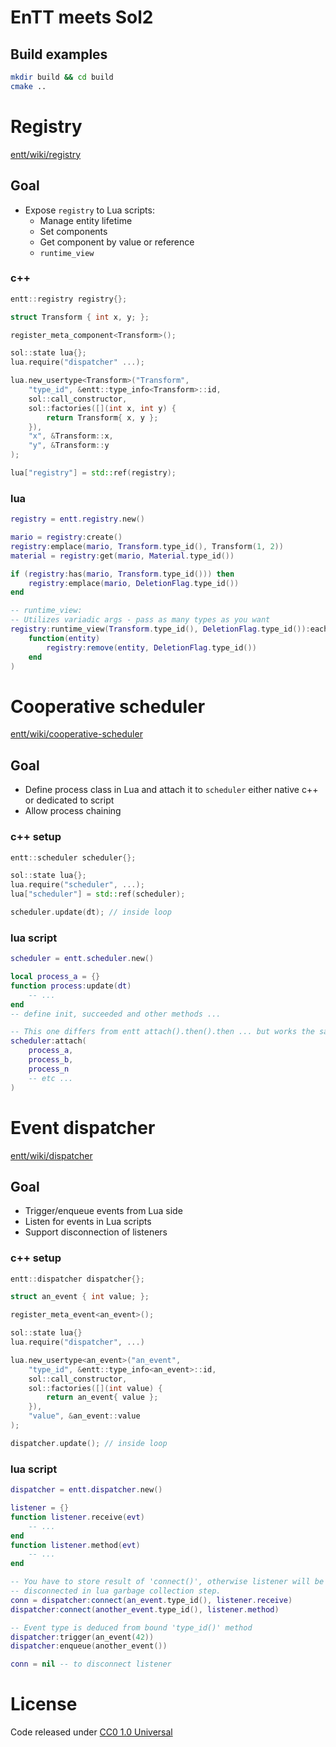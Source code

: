 # EnTT meets Sol2

## Build examples
```bash
mkdir build && cd build
cmake ..
```

# Registry
[entt/wiki/registry](https://github.com/skypjack/entt/wiki/Crash-Course:-entity-component-system#the-registry-the-entity-and-the-component)

## Goal
- Expose `registry` to Lua scripts:
    * Manage entity lifetime
    * Set components
    * Get component by value or reference
    * `runtime_view`

### c++
```cpp
entt::registry registry{};

struct Transform { int x, y; };

register_meta_component<Transform>();

sol::state lua{};
lua.require("dispatcher" ...);

lua.new_usertype<Transform>("Transform",
    "type_id", &entt::type_info<Transform>::id,
    sol::call_constructor,
    sol::factories([](int x, int y) {
        return Transform{ x, y };
    }),
    "x", &Transform::x,
    "y", &Transform::y
);

lua["registry"] = std::ref(registry);
```
### lua
```lua
registry = entt.registry.new()
```

```lua
mario = registry:create()
registry:emplace(mario, Transform.type_id(), Transform(1, 2))
material = registry:get(mario, Material.type_id())

if (registry:has(mario, Transform.type_id())) then
    registry:emplace(mario, DeletionFlag.type_id())
end
```

```lua
-- runtime_view:
-- Utilizes variadic args - pass as many types as you want
registry:runtime_view(Transform.type_id(), DeletionFlag.type_id()):each(
    function(entity)
        registry:remove(entity, DeletionFlag.type_id())
    end
)
```

# Cooperative scheduler

[entt/wiki/cooperative-scheduler](https://github.com/skypjack/entt/wiki/Crash-Course:-cooperative-scheduler)

## Goal
- Define process class in Lua and attach it to `scheduler` either native c++ or dedicated to script
- Allow process chaining
### c++ setup

```cpp
entt::scheduler scheduler{};

sol::state lua{};
lua.require("scheduler", ...);
lua["scheduler"] = std::ref(scheduler);

scheduler.update(dt); // inside loop
```

### lua script
```lua
scheduler = entt.scheduler.new()
```

```lua
local process_a = {}
function process:update(dt)
    -- ...
end
-- define init, succeeded and other methods ...

-- This one differs from entt attach().then().then ... but works the same
scheduler:attach(
    process_a,
    process_b,
    process_n
    -- etc ...
)
```

# Event dispatcher

[entt/wiki/dispatcher](https://github.com/skypjack/entt/wiki/Crash-Course:-events,-signals-and-everything-in-between#event-dispatcher)

## Goal
- Trigger/enqueue events from Lua side
- Listen for events in Lua scripts
- Support disconnection of listeners

### c++ setup
```cpp
entt::dispatcher dispatcher{};

struct an_event { int value; };

register_meta_event<an_event>();

sol::state lua{}
lua.require("dispatcher", ...)

lua.new_usertype<an_event>("an_event",
    "type_id", &entt::type_info<an_event>::id,
    sol::call_constructor,
    sol::factories([](int value) {
        return an_event{ value };
    }),
    "value", &an_event::value
);

dispatcher.update(); // inside loop
```

### lua script
```lua
dispatcher = entt.dispatcher.new()
```

```lua
listener = {}
function listener.receive(evt)
    -- ...
end
function listener.method(evt)
    -- ...
end

-- You have to store result of 'connect()', otherwise listener will be
-- disconnected in lua garbage collection step.
conn = dispatcher:connect(an_event.type_id(), listener.receive)
dispatcher:connect(another_event.type_id(), listener.method)

-- Event type is deduced from bound 'type_id()' method
dispatcher:trigger(an_event(42))
dispatcher:enqueue(another_event())

conn = nil -- to disconnect listener
```

# License
Code released under [CC0 1.0 Universal](LICENSE)